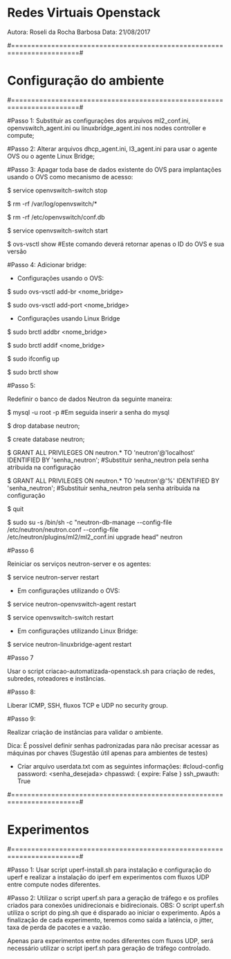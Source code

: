 # Redes Virtuais Openstack

Autora: Roseli da Rocha Barbosa
Data: 21/08/2017

#=======================================================================#
# Configuração do ambiente                                              #
#=======================================================================#

#Passo 1:
Substituir as configurações dos arquivos ml2_conf.ini, openvswitch_agent.ini ou linuxbridge_agent.ini nos nodes controller e compute;

#Passo 2:
Alterar arquivos dhcp_agent.ini, l3_agent.ini para usar o agente OVS ou o agente Linux Bridge; 

#Passo 3: 
Apagar toda base de dados existente do OVS para implantações usando o OVS como mecanismo de acesso:

$ service openvswitch-switch stop

$ rm -rf /var/log/openvswitch/*

$ rm -rf /etc/openvswitch/conf.db 

$ service openvswitch-switch start

$ ovs-vsctl show #Este comando deverá retornar apenas o ID do OVS e sua versão

#Passo 4:
Adicionar bridge:

- Configurações usando o OVS:

$ sudo ovs-vsctl add-br <nome_bridge>

$ sudo ovs-vsctl add-port <nome_bridge> <interface>

- Configurações usando Linux Bridge

$ sudo brctl addbr <nome_bridge>

$ sudo brctl addif <nome_bridge> <interface>

$ sudo ifconfig <nome bridge> up

$ sudo brctl show

#Passo 5:

Redefinir o banco de dados Neutron da seguinte maneira:

$ mysql -u root -p #Em seguida inserir a senha do mysql

$ drop database neutron;

$ create database neutron;

$ GRANT ALL PRIVILEGES ON neutron.* TO 'neutron'@'localhost' IDENTIFIED BY 'senha_neutron'; #Substituir senha_neutron pela senha atribuida na configuração

$ GRANT ALL PRIVILEGES ON neutron.* TO 'neutron'@'%' IDENTIFIED BY 'senha_neutron'; #Substituir senha_neutron pela senha atribuida na configuração

$ quit

$ sudo su -s /bin/sh -c "neutron-db-manage --config-file /etc/neutron/neutron.conf --config-file /etc/neutron/plugins/ml2/ml2_conf.ini upgrade head" neutron

#Passo 6 

Reiniciar os serviços neutron-server e os agentes:

$ service neutron-server restart

- Em configurações utilizando o OVS:

$ service neutron-openvswitch-agent restart

$ service openvswitch-switch restart

- Em configurações utilizando Linux Bridge:

$ service neutron-linuxbridge-agent restart

#Passo 7

Usar o script criacao-automatizada-openstack.sh para criação de redes, subredes, roteadores e instâncias.

#Passo 8:

Liberar ICMP, SSH, fluxos TCP e UDP no security group.

#Passo 9:

Realizar criação de instâncias para validar o ambiente.

Dica: É possível definir senhas padronizadas para não precisar acessar as máquinas por chaves (Sugestão útil apenas para ambientes de testes)

- Criar arquivo userdata.txt com as seguintes informações:
#cloud-config
password: <senha_desejada>
chpasswd: { expire: False }
ssh_pwauth: True





#=======================================================================#
# Experimentos                                                          #
#=======================================================================#

#Passo 1:
Usar script uperf-install.sh para instalação e configuração do uperf e realizar a instalação do iperf em experimentos com fluxos UDP entre compute nodes diferentes.

#Passo 2: 
Utilizar o script uperf.sh para a geração de tráfego e os profiles criados para conexões unidirecionais e bidirecionais. 
OBS: O script uperf.sh utiliza o script do ping.sh que é disparado ao iniciar o experimento. Após a finalização de cada experimento, teremos como saída a latência, o jitter, taxa de perda de pacotes e a vazão.

Apenas para experimentos entre nodes diferentes com fluxos UDP, será necessário utilizar o script iperf.sh para geração de tráfego controlado.

